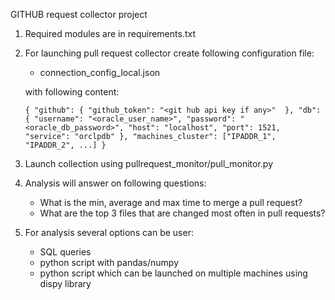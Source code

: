 GITHUB request collector project

1. Required modules are in requirements.txt
2. For launching pull request collector create following configuration file:
    - connection_config_local.json
    
    with following content:
   
    `{
      "github": {
        "github_token": "<git hub api key if any>" 
      },
      "db": {
          "username": "<oracle_user_name>",
          "password": "<oracle_db_password>",
          "host": "localhost",
          "port": 1521,
          "service": "orclpdb"
        },
      "machines_cluster": ["IPADDR_1", "IPADDR_2", ...]
    }`
   
3. Launch collection using pullrequest_monitor/pull_monitor.py
4. Analysis will answer on following questions:
   - What is the min, average and max time to merge a pull request? 
   - What are the top 3 files that are changed most often in pull requests?
5. For analysis several options can be user:
    - SQL queries
    - python script with pandas/numpy
    - python script which can be launched on multiple machines using dispy library 